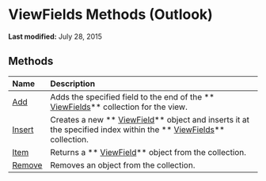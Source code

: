 
# ViewFields Methods (Outlook)

 **Last modified:** July 28, 2015


## Methods



|**Name**|**Description**|
|:-----|:-----|
| [Add](0bf96999-fdb8-d13c-6409-cee150a32c06.md)|Adds the specified field to the end of the  ** [ViewFields](2516faed-ed11-6cb3-ce9c-b6afa788e909.md)** collection for the view.|
| [Insert](a975a030-76c9-e877-8df7-601094998fd1.md)|Creates a new  ** [ViewField](997319f0-7ff3-a712-8484-2e442965e187.md)** object and inserts it at the specified index within the ** [ViewFields](2516faed-ed11-6cb3-ce9c-b6afa788e909.md)** collection.|
| [Item](5b7072b7-5f5e-2a39-1001-0b103a287a78.md)|Returns a  ** [ViewField](997319f0-7ff3-a712-8484-2e442965e187.md)** object from the collection.|
| [Remove](2cd98ed5-72a3-d7a8-319f-ecb936fee7d8.md)|Removes an object from the collection.|
